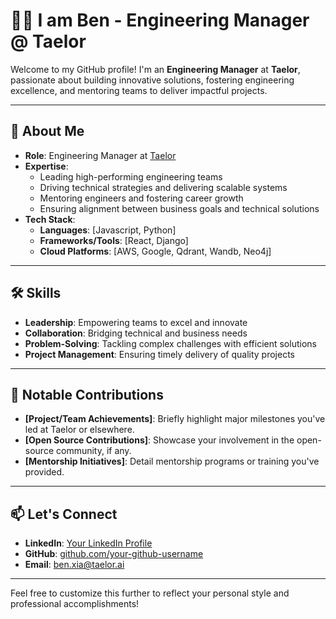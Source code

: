 # 👨‍💻 I am Ben - Engineering Manager @ Taelor

Welcome to my GitHub profile! I'm an **Engineering Manager** at **Taelor**, passionate about building innovative solutions, fostering engineering excellence, and mentoring teams to deliver impactful projects.

---

## 🚀 About Me

- **Role**: Engineering Manager at [Taelor](https://taelor.style)  
- **Expertise**:  
  - Leading high-performing engineering teams  
  - Driving technical strategies and delivering scalable systems  
  - Mentoring engineers and fostering career growth  
  - Ensuring alignment between business goals and technical solutions  
- **Tech Stack**:  
  - **Languages**: [Javascript, Python]  
  - **Frameworks/Tools**: [React, Django]  
  - **Cloud Platforms**: [AWS, Google, Qdrant, Wandb, Neo4j]  

---

## 🛠️ Skills

- **Leadership**: Empowering teams to excel and innovate  
- **Collaboration**: Bridging technical and business needs  
- **Problem-Solving**: Tackling complex challenges with efficient solutions  
- **Project Management**: Ensuring timely delivery of quality projects  

---

## 🌟 Notable Contributions

- **[Project/Team Achievements]**: Briefly highlight major milestones you've led at Taelor or elsewhere.  
- **[Open Source Contributions]**: Showcase your involvement in the open-source community, if any.  
- **[Mentorship Initiatives]**: Detail mentorship programs or training you've provided.

---

## 📫 Let's Connect

- **LinkedIn**: [Your LinkedIn Profile](https://www.linkedin.com/in/your-profile)  
- **GitHub**: [github.com/your-github-username](https://github.com/your-github-username)  
- **Email**: [ben.xia@taelor.ai](mailto:ben.xia@taelor.ai)

---

Feel free to customize this further to reflect your personal style and professional accomplishments!
